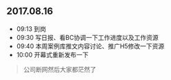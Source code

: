 ## 2017.08.16
* 09:13 到岗
* 09:30 写日报、看BC协调一下工作进度以及工作资源
* 09:40 本周案例库推文内容讨论、推广H5修改一下资源
* 10:00 开幕式重新发布一下
> 公司断网然后大家都茫然了


